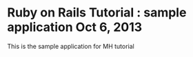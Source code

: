 # Ruby on Rails Tutorial : sample application Oct 6, 2013

This is the sample application for MH tutorial